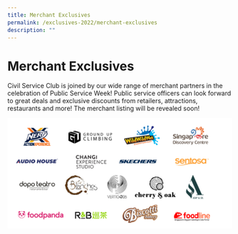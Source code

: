 ```yaml
---
title: Merchant Exclusives
permalink: /exclusives-2022/merchant-exclusives
description: ""
---
```

# Merchant Exclusives

Civil Service Club is joined by our wide range of merchant partners in the celebration of Public Service Week! Public service officers can look forward to great deals and exclusive discounts from retailers, attractions, restaurants and more! The merchant listing will be revealed soon! 

![](/images/PSW%202022/CSC_PSW_Merchant_List.png)